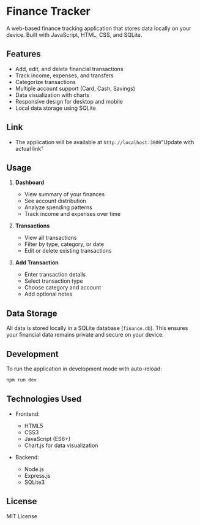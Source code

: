 # Finance Tracker

A web-based finance tracking application that stores data locally on your device. Built with JavaScript, HTML, CSS, and SQLite.

## Features

- Add, edit, and delete financial transactions
- Track income, expenses, and transfers
- Categorize transactions
- Multiple account support (Card, Cash, Savings)
- Data visualization with charts
- Responsive design for desktop and mobile
- Local data storage using SQLite

## Link
- The application will be available at `http://localhost:3000`"Update with actual link"

## Usage

1. **Dashboard**
   - View summary of your finances
   - See account distribution
   - Analyze spending patterns
   - Track income and expenses over time

2. **Transactions**
   - View all transactions
   - Filter by type, category, or date
   - Edit or delete existing transactions

3. **Add Transaction**
   - Enter transaction details
   - Select transaction type
   - Choose category and account
   - Add optional notes

## Data Storage

All data is stored locally in a SQLite database (`finance.db`). This ensures your financial data remains private and secure on your device.

## Development

To run the application in development mode with auto-reload:
```bash
npm run dev
```

## Technologies Used

- Frontend:
  - HTML5
  - CSS3
  - JavaScript (ES6+)
  - Chart.js for data visualization

- Backend:
  - Node.js
  - Express.js
  - SQLite3

## License

MIT License 
